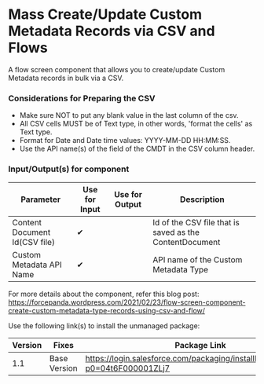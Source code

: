# Mass Create/Update Custom Metadata Records via CSV and Flows
A flow screen component that allows you to create/update Custom Metadata records in bulk via a CSV.

### Considerations for Preparing the CSV
- Make sure NOT to put any blank value in the last column of the csv.
- All CSV cells MUST be of Text type, in other words, 'format the cells' as Text type.
- Format for Date and Date time values: YYYY-MM-DD HH:MM:SS.
- Use the API name(s) of the field of the CMDT in the CSV column header.

### Input/Output(s) for component
|Parameter	               |Use for Input	   |Use for Output	   |Description 
|-|-|-|-|
| Content Document Id(CSV file) | ✔ |  | Id of the CSV file that is saved as the ContentDocument |
| Custom Metadata API Name | ✔ |  | API name of the Custom Metadata Type |

For more details about the component, refer this blog post: https://forcepanda.wordpress.com/2021/02/23/flow-screen-component-create-custom-metadata-type-records-using-csv-and-flow/

Use the following link(s) to install the unmanaged package: 

| Version | Fixes |Package Link	    
|-|-|-|
| 1.1 | Base Version | https://login.salesforce.com/packaging/installPackage.apexp?p0=04t6F000001ZLj7 |